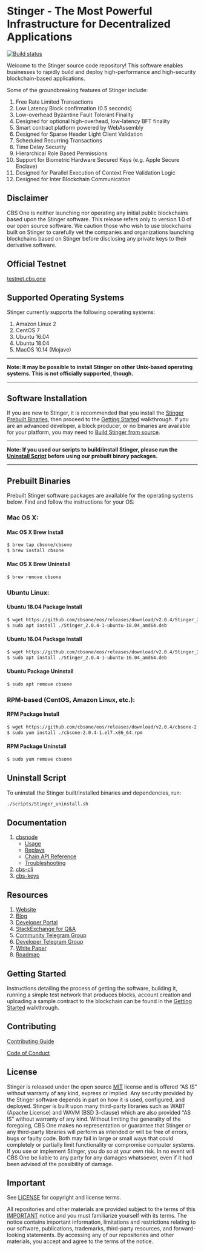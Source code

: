 
# Stinger - The Most Powerful Infrastructure for Decentralized Applications

[![Build status](https://badge.buildkite.com/370fe5c79410f7d695e4e34c500b4e86e3ac021c6b1f739e20.svg?branch=master)](https://buildkite.com/cbsone/cbsone)

Welcome to the Stinger source code repository! This software enables businesses to rapidly build and deploy high-performance and high-security blockchain-based applications.

Some of the groundbreaking features of Stinger include:

1. Free Rate Limited Transactions
1. Low Latency Block confirmation (0.5 seconds)
1. Low-overhead Byzantine Fault Tolerant Finality
1. Designed for optional high-overhead, low-latency BFT finality
1. Smart contract platform powered by WebAssembly
1. Designed for Sparse Header Light Client Validation
1. Scheduled Recurring Transactions
1. Time Delay Security
1. Hierarchical Role Based Permissions
1. Support for Biometric Hardware Secured Keys (e.g. Apple Secure Enclave)
1. Designed for Parallel Execution of Context Free Validation Logic
1. Designed for Inter Blockchain Communication

## Disclaimer

CBS One is neither launching nor operating any initial public blockchains based upon the Stinger software. This release refers only to version 1.0 of our open source software. We caution those who wish to use blockchains built on Stinger to carefully vet the companies and organizations launching blockchains based on Stinger before disclosing any private keys to their derivative software.

## Official Testnet

[testnet.cbs.one](https://testnet.cbs.one/)

## Supported Operating Systems

Stinger currently supports the following operating systems:  

1. Amazon Linux 2
2. CentOS 7
3. Ubuntu 16.04
4. Ubuntu 18.04
5. MacOS 10.14 (Mojave)

---

**Note: It may be possible to install Stinger on other Unix-based operating systems. This is not officially supported, though.**

---

## Software Installation

If you are new to Stinger, it is recommended that you install the [Stinger Prebuilt Binaries](#prebuilt-binaries), then proceed to the [Getting Started](https://developers.cbs.one/cbsone-home/docs) walkthrough. If you are an advanced developer, a block producer, or no binaries are available for your platform, you may need to [Build Stinger from source](https://cbsone.github.io/cbs/latest/install/build-from-source).

---

**Note: If you used our scripts to build/install Stinger, please run the [Uninstall Script](#uninstall-script) before using our prebuilt binary packages.**

---

## Prebuilt Binaries

Prebuilt Stinger software packages are available for the operating systems below. Find and follow the instructions for your OS:

### Mac OS X:

#### Mac OS X Brew Install
```sh
$ brew tap cbsone/cbsone
$ brew install cbsone
```
#### Mac OS X Brew Uninstall
```sh
$ brew remove cbsone
```

### Ubuntu Linux:

#### Ubuntu 18.04 Package Install
```sh
$ wget https://github.com/cbsone/eos/releases/download/v2.0.4/Stinger_2.0.4-1-ubuntu-18.04_amd64.deb
$ sudo apt install ./Stinger_2.0.4-1-ubuntu-18.04_amd64.deb
```
#### Ubuntu 16.04 Package Install
```sh
$ wget https://github.com/cbsone/eos/releases/download/v2.0.4/Stinger_2.0.4-1-ubuntu-16.04_amd64.deb
$ sudo apt install ./Stinger_2.0.4-1-ubuntu-16.04_amd64.deb
```
#### Ubuntu Package Uninstall
```sh
$ sudo apt remove cbsone
```

### RPM-based (CentOS, Amazon Linux, etc.):

#### RPM Package Install
```sh
$ wget https://github.com/cbsone/eos/releases/download/v2.0.4/cbsone-2.0.4-1.el7.x86_64.rpm
$ sudo yum install ./cbsone-2.0.4-1.el7.x86_64.rpm
```
#### RPM Package Uninstall
```sh
$ sudo yum remove cbsone
```

## Uninstall Script
To uninstall the Stinger built/installed binaries and dependencies, run:
```sh
./scripts/Stinger_uninstall.sh
```

## Documentation
1. [cbsnode](http://cbsone.github.io/cbs/latest/cbsnode/)
    - [Usage](http://cbsone.github.io/cbs/latest/cbsnode/usage/index)
    - [Replays](http://cbsone.github.io/cbs/latest/cbsnode/replays/index)
    - [Chain API Reference](http://cbsone.github.io/cbs/latest/cbsnode/plugins/chain_api_plugin/api-reference/index)
    - [Troubleshooting](http://cbsone.github.io/cbs/latest/cbsnode/troubleshooting/index)
1. [cbs-cli](http://cbsone.github.io/cbs/latest/cbs-cli/)
1. [cbs-keys](http://cbsone.github.io/cbs/latest/cbs-keys/)

## Resources
1. [Website](https://cbs.one)
1. [Blog](https://medium.com/cbsone)
1. [Developer Portal](https://developers.cbs.one)
1. [StackExchange for Q&A](https://cbsone.stackexchange.com/)
1. [Community Telegram Group](https://t.me/EOSProject)
1. [Developer Telegram Group](https://t.me/joinchat/EaEnSUPktgfoI-XPfMYtcQ)
1. [White Paper](https://github.com/Stinger/Documentation/blob/master/TechnicalWhitePaper.md)
1. [Roadmap](https://github.com/Stinger/Documentation/blob/master/Roadmap.md)

<a name="gettingstarted"></a>
## Getting Started
Instructions detailing the process of getting the software, building it, running a simple test network that produces blocks, account creation and uploading a sample contract to the blockchain can be found in the [Getting Started](https://developers.cbs.one/welcome/latest/getting-started) walkthrough.

## Contributing

[Contributing Guide](./CONTRIBUTING.md)

[Code of Conduct](./CONTRIBUTING.md#conduct)

## License

Stinger is released under the open source [MIT](./LICENSE) license and is offered “AS IS” without warranty of any kind, express or implied. Any security provided by the Stinger software depends in part on how it is used, configured, and deployed. Stinger is built upon many third-party libraries such as WABT (Apache License) and WAVM (BSD 3-clause) which are also provided “AS IS” without warranty of any kind. Without limiting the generality of the foregoing, CBS One makes no representation or guarantee that Stinger or any third-party libraries will perform as intended or will be free of errors, bugs or faulty code. Both may fail in large or small ways that could completely or partially limit functionality or compromise computer systems. If you use or implement Stinger, you do so at your own risk. In no event will CBS One be liable to any party for any damages whatsoever, even if it had been advised of the possibility of damage.  

## Important

See [LICENSE](./LICENSE) for copyright and license terms.

All repositories and other materials are provided subject to the terms of this [IMPORTANT](./IMPORTANT.md) notice and you must familiarize yourself with its terms.  The notice contains important information, limitations and restrictions relating to our software, publications, trademarks, third-party resources, and forward-looking statements.  By accessing any of our repositories and other materials, you accept and agree to the terms of the notice.
